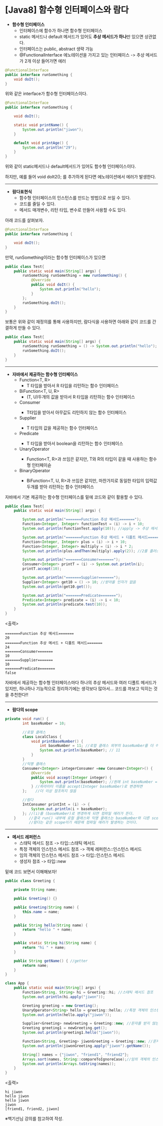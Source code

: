 # [Java8] 함수형 인터페이스와 람다

-   **함수형 인터페이스**
    -   인터페이스에 함수가 하나면 함수형 인터페이스
    -   static 메서드나 default 메서드가 있어도 **추상 메서드가 하나**만 있으면 상관없다.
    -   인터페이스는 public, abstract 생략 가능
    -   @FunctionalInterface 에노테이션을 가지고 있는 인터페이스 -> 추상 메서드가 2개 이상 들어가면 에러

```java
@FunctionalInterface
public interface runSomething {
	void doIt();
}
```

위와 같은 interface가 함수형 인터페이스이다.

```java
@FunctionalInterface
public interface runSomething {

    void doIt();

    static void printName() {
        System.out.println("jiwon");
    }

    default void printAge() {
        System.out.println("29");
    }
}
```

위와 같이 static메서드나 default메서드가 있어도 함수형 인터페이스이다.

하지만, 예를 들어 void doIt2(); 를 추가하게 된다면 에노테이션에서 에러가 발생한다.

---

-   **람다표현식**
    -   함수형 인터페이스의 인스턴스를 만드는 방법으로 쓰일 수 있다.
    -   코드를 줄일 수 있다.
    -   메서드 매개변수, 리턴 타입, 변수로 만들어 사용할 수도 있다.

아래 코드를 살펴보자.

```java
@FunctionalInterface
public interface runSomething {

    void doIt();
}
```

만약, runSomething이라는 함수형 인터페이스가 있으면

```java
public class Test{
    public static void main(String[] args) {
        runSomething runSomething = new runSomething() {
            @Override
            public void doIt() {
                System.out.println("hello");
            }
        };
        runSomething.doIt();
    }
}
```

보통은 위와 같이 재정의를 통해 사용하지만, 람다식을 사용하면 아래와 같이 코드를 간결하게 만들 수 있다.

```java
public class Test{
    public static void main(String[] args) {
        runSomething runSomething = () -> System.out.println("hello");
        runSomething.doIt();
    }
}
```

---

-   **자바에서 제공하는 함수형 인터페이스**
    -   Function<T, R>
        -   T 타입을 받아서 R 타입을 리턴하는 함수 인터페이스
    -   BiFunction<T, U, R>
        -   (T, U)두개의 값을 받아서 R 타입을 리턴하는 함수 인터페이스
    -   Consumer<T>
        -   T타입을 받아서 아무값도 리턴하지 않는 함수 인터페이스
    -   Supplier<T>
        -   T 타입의 값을 제공하는 함수 인터페이스
    -   Predicate<T>
        -   T 타입을 받아서 boolean을 리턴하는 함수 인터페이스
    -   UnaryOperator<T>
        -   Function<T, R>과 쓰임은 같지만, T와 R의 타입이 같을 때 사용하는 함수형 인터페이슫
    -   BinaryOperator<T>
        -   BiFunction<T, U, R>과 쓰임은 같지만, 마찬가지로 동일한 타입의 입력값 두개를 받아 리턴하는 함수 인터페이스

자바에서 기본 제공하는 함수형 인터페이스를 밑에 코드와 같이 활용할 수 있다.

```java
public class Test{
    public static void main(String[] args) {

        System.out.println("=======Function 추상 메서드=======");
        Function<Integer, Integer> functionTest = (i) -> i + 10;
        System.out.println(functionTest.apply(10)); //apply -> 추상 메서드

        System.out.println("=======Function 추상 메서드 + 디폴트 메서드=======");
        Function<Integer, Integer> plus = (i) -> i + 10;
        Function<Integer, Integer> multiply = (i) -> i * 2;
        System.out.println(plus.andThen(multiply).apply(2)); //2를 플러스 후 곱하기

        System.out.println("=======Consumer=======");
        Consumer<Integer> printT = (i) -> System.out.println(i);
        printT.accept(10);

        System.out.println("=======Supplier=======");
        Supplier<Integer> get10 = () -> 10; //받아올 인자가 없음
        System.out.println(get10.get());

        System.out.println("=======Predicate=======");
        Predicate<Integer> predicate = (i) -> i < 10;
        System.out.println(predicate.test(10));
    }
}
```

<출력>

```
=======Function 추상 메서드=======
20
=======Function 추상 메서드 + 디폴트 메서드=======
24
=======Consumer=======
10
=======Supplier=======
10
=======Predicate=======
false
```

자바에서 제공하는 함수형 인터페이스마다 하나의 추상 메서드와 여러 디폴트 메서드가 있지만, 하나하나 기능적으로 정리하기에는 생각보다 많아서... 코드를 까보고 익히는 것을 추천한다!!

---

-   **람다의 scope**

```java
private void run() {
        int baseNumber = 10;

        //로컬 클래스
        class LocalClass {
            void printBaseNumber() {
                int baseNumber = 11; //로컬 클래스 외부의 baseNumber를 더 이상 참조X
                System.out.println(baseNumber); // 11
            }
        }
        //익명 클래스
        Consumer<Integer> integerConsumer =new Consumer<Integer>() {
            @Override
            public void accept(Integer integer) {
                System.out.println(baseNumber); //원래 int baseNumber = 10을 참조하지만
            } //파라미터 이름을 accept(Integer baseNumber)로 변경하면
        };    //더 이상 참조하지 않음

        //람다
        IntConsumer printInt = (i) -> {
            System.out.println(i + baseNumber);
        }; //(i)를 (baseNumber)로 변경하게 되면 컴파일 에러가 뜬다.
    }      //결국 run() 내부에 로컬 클래스와 익명 클래스는 baseNumber와 다른 scope이지만
           //람다는 같은 scope이기 때문에 컴파일 에러가 발생하는 것이다.
```

---

-   **메서드 레퍼런스**
    -   스태틱 메서드 참조 -> 타입::스태틱 메서드
    -   특정 객체의 인스턴스 메서드 참조 -> 객체 레퍼런스::인스턴스 메서드
    -   임의 객체의 인스턴스 메서드 참조 -> 타입::인스턴스 메서드
    -   생성자 참조 -> 타입::new

밑에 코드 보면서 이해해보자!

```java
public class Greeting {

    private String name;

    public Greeting() {}

    public Greeting(String name) {
        this.name = name;
    }

    public String hello(String name) {
        return "hello " + name;
    }

    public static String hi(String name) {
        return "hi " + name;
    }

    public String getName() { //getter
        return name;
    }
}

class App {
    public static void main(String[] args) {
        Function<String, String> hi = Greeting::hi; //스태틱 메서드 참조
        System.out.println(hi.apply("jiwon"));

        Greeting greeting = new Greeting();
        UnaryOperator<String> hello = greeting::hello; //특정 객체의 인스턴스 메서드 참조
        System.out.println(hello.apply("jiwon"));

        Supplier<Greeting> newGreeting = Greeting::new; //문자를 받지 않는 생성자 참조
        Greeting greeting1 = newGreeting.get();
        System.out.println(greeting1.hello("jiwon"));

        Function<String, Greeting> jiwonGreeting = Greeting::new; //문자를 받는 생성자 참조
        System.out.println(jiwonGreeting.apply("jiwon").getName());

        String[] names = {"jiwon", "friend1", "friend2"};
        Arrays.sort(names, String::compareToIgnoreCase);//임의 객체의 인스턴스 메서드 참조
        System.out.println(Arrays.toString(names));
    }
}
```

<출력>

```
hi jiwon
hello jiwon
hello jiwon
jiwon
[friend1, friend2, jiwon]
```

※백기선님 강의를 참고하여 작성.